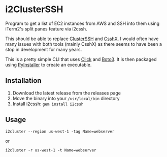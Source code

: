 # i2ClusterSSH

Program to get a list of EC2 instances from AWS and SSH into them using iTerm2's split panes feature via i2cssh.

This should be able to replace [ClusterSSH](https://github.com/duncs/clusterssh) and [CsshX](https://github.com/brockgr/csshx). I would often have many issues with both tools (mainly CsshX) as there seems to have been a stop in development for many years.

This is a pretty simple CLI that uses [Click](https://click.palletsprojects.com/en/7.x/) and [Boto3](https://boto3.amazonaws.com/v1/documentation/api/latest/index.html). It is then packaged using [PyInstaller](https://www.pyinstaller.org/) to create an executable.

## Installation

1. Download the latest release from the releases page
2. Move the binary into your `/usr/local/bin` directory
3. Install i2cssh: `gem install i2cssh`

## Usage

`i2cluster --region us-west-1 -tag Name=webserver`

or 

`i2cluster -r us-west-1 -t Name=webserver`
